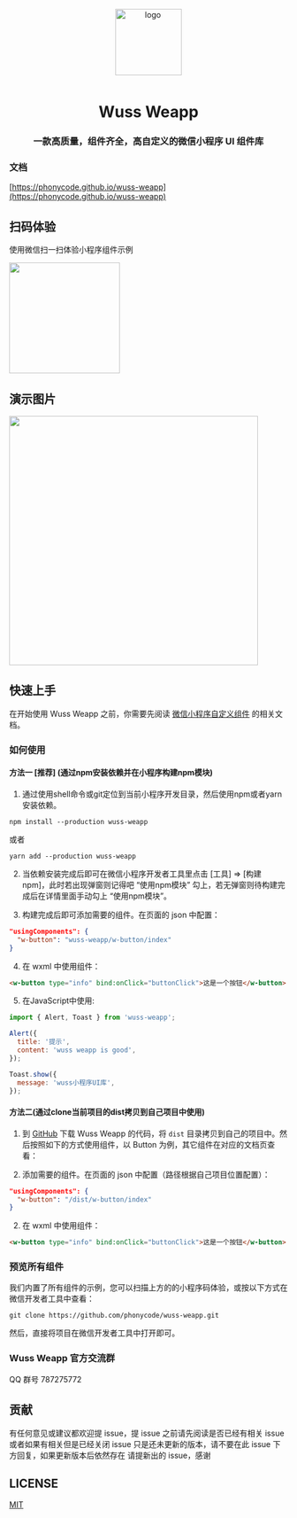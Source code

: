 <p align="center">
  <img alt="logo" src="https://raw.githubusercontent.com/phonycode/wuss-weapp/master/assets/logo.png" width="120" style="margin-bottom: 10px;">
</p>

<h1 align="center">Wuss Weapp</h1>

<h3 align="center">一款高质量，组件齐全，高自定义的微信小程序 UI 组件库</h3>

### 文档

[https://phonycode.github.io/wuss-weapp](https://phonycode.github.io/wuss-weapp)

## 扫码体验

使用微信扫一扫体验小程序组件示例

<img width="200" src="https://raw.githubusercontent.com/phonycode/wuss-weapp/master/assets/qrcode.jpg">

## 演示图片

<img width="450" src="https://raw.githubusercontent.com/phonycode/wuss-weapp/master/assets/home.jpg">

## 快速上手

在开始使用 Wuss Weapp 之前，你需要先阅读 [微信小程序自定义组件](https://developers.weixin.qq.com/miniprogram/dev/framework/custom-component/) 的相关文档。

### 如何使用

#### 方法一 [推荐] (通过npm安装依赖并在小程序构建npm模块)

1. 通过使用shell命令或git定位到当前小程序开发目录，然后使用npm或者yarn安装依赖。

```shell
npm install --production wuss-weapp
```

或者

```shell
yarn add --production wuss-weapp
```

2. 当依赖安装完成后即可在微信小程序开发者工具里点击 [工具] => [构建npm]，此时若出现弹窗则记得吧 “使用npm模块” 勾上，若无弹窗则待构建完成后在详情里面手动勾上 “使用npm模块”。


3. 构建完成后即可添加需要的组件。在页面的 json 中配置：

```json
"usingComponents": {
  "w-button": "wuss-weapp/w-button/index"
}
```

4. 在 wxml 中使用组件：

```html
<w-button type="info" bind:onClick="buttonClick">这是一个按钮</w-button>
```

5. 在JavaScript中使用:

```javascript
import { Alert, Toast } from 'wuss-weapp';

Alert({
  title: '提示',
  content: 'wuss weapp is good',
});

Toast.show({
  message: 'wuss小程序UI库',
});

```

#### 方法二(通过clone当前项目的dist拷贝到自己项目中使用)

1. 到 [GitHub](https://github.com/phonycode/wuss-weapp) 下载 Wuss Weapp 的代码，将 `dist` 目录拷贝到自己的项目中。然后按照如下的方式使用组件，以 Button 为例，其它组件在对应的文档页查看：

3. 添加需要的组件。在页面的 json 中配置（路径根据自己项目位置配置）：

```json
"usingComponents": {
  "w-button": "/dist/w-button/index"
}
```

2. 在 wxml 中使用组件：

```html
<w-button type="info" bind:onClick="buttonClick">这是一个按钮</w-button>
```

### 预览所有组件

我们内置了所有组件的示例，您可以扫描上方的的小程序码体验，或按以下方式在微信开发者工具中查看：

```shell
git clone https://github.com/phonycode/wuss-weapp.git
```

然后，直接将项目在微信开发者工具中打开即可。

### Wuss Weapp 官方交流群

QQ 群号 787275772

## 贡献

有任何意见或建议都欢迎提 issue，提 issue 之前请先阅读是否已经有相关 issue 或者如果有相关但是已经关闭 issue 只是还未更新的版本，请不要在此 issue 下方回复，如果更新版本后依然存在 请提新出的 issue，感谢

## LICENSE

[MIT](https://github.com/phonycode/wuss-weapp/blob/master/LICENSE)
